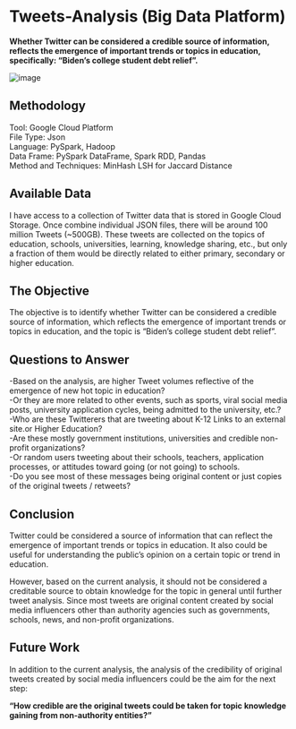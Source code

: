 # Tweets-Analysis (Big Data Platform)
__Whether Twitter can be considered a credible source of information, reflects the emergence of important trends or topics in education, specifically: “Biden’s college student debt relief”.__

![image](https://user-images.githubusercontent.com/90085137/210304292-49b1056c-0308-44a7-8727-814904cec084.png)

## Methodology
Tool: Google Cloud Platform <br>
File Type: Json <br>
Language: PySpark, Hadoop <br>
Data Frame: PySpark DataFrame, Spark RDD, Pandas <br>
Method and Techniques: MinHash LSH for Jaccard Distance <br>

## Available Data
I have access to a collection of Twitter data that is stored in Google Cloud Storage. Once  combine individual JSON files, there will be around 100 million Tweets (~500GB).  These tweets are collected on the topics of education, schools, universities, learning, knowledge sharing, etc., but only a fraction of them would be directly related to either primary, secondary or higher education.

## The Objective
The objective is to identify whether Twitter can be considered a credible source of information, which reflects the emergence of important trends or topics in education, and the topic is “Biden’s college student debt relief”.

## Questions to Answer
-Based on the analysis, are higher Tweet volumes reflective of the emergence of new hot topic in education?  <br>
-Or they are more related to other events, such as sports, viral social media posts, university application cycles, being admitted to the university, etc.? <br>
-Who are these Twitterers that are tweeting about K-12 Links to an external site.or Higher Education? <br>
-Are these mostly government institutions, universities and credible non-profit organizations? <br>
-Or random users tweeting about their schools, teachers, application processes, or attitudes toward going (or not going) to schools. <br>
-Do you see most of these messages being original content or just copies of the original tweets / retweets?

## Conclusion
Twitter could be considered a source of information that can reflect the emergence of important trends or topics in education. It also could be useful for understanding the public’s opinion on a certain topic or trend in education.

However, based on the current analysis, it should not be considered a creditable source to obtain knowledge for the topic in general until further tweet analysis. Since most tweets are original content created by social media influencers other than authority agencies such as governments, schools, news, and non-profit organizations.

## Future Work
In addition to the current analysis, the analysis of the credibility of original tweets created by social media influencers could be the aim for the next step:

__“How credible are the original tweets could be taken for topic knowledge gaining from non-authority entities?”__
